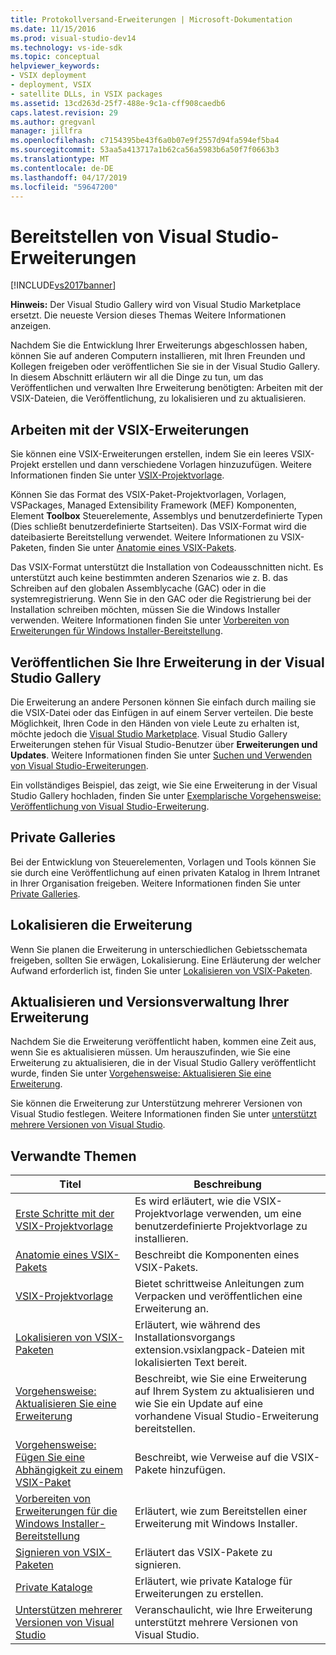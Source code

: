 ```yaml
---
title: Protokollversand-Erweiterungen | Microsoft-Dokumentation
ms.date: 11/15/2016
ms.prod: visual-studio-dev14
ms.technology: vs-ide-sdk
ms.topic: conceptual
helpviewer_keywords:
- VSIX deployment
- deployment, VSIX
- satellite DLLs, in VSIX packages
ms.assetid: 13cd263d-25f7-488e-9c1a-cff908caedb6
caps.latest.revision: 29
ms.author: gregvanl
manager: jillfra
ms.openlocfilehash: c7154395be43f6a0b07e9f2557d94fa594ef5ba4
ms.sourcegitcommit: 53aa5a413717a1b62ca56a5983b6a50f7f0663b3
ms.translationtype: MT
ms.contentlocale: de-DE
ms.lasthandoff: 04/17/2019
ms.locfileid: "59647200"
---
```

# <a name="shipping-visual-studio-extensions"></a>Bereitstellen von Visual Studio-Erweiterungen
[!INCLUDE[vs2017banner](../includes/vs2017banner.md)]

**Hinweis:** Der Visual Studio Gallery wird von Visual Studio Marketplace ersetzt. Die neueste Version dieses Themas Weitere Informationen anzeigen.

Nachdem Sie die Entwicklung Ihrer Erweiterungs abgeschlossen haben, können Sie auf anderen Computern installieren, mit Ihren Freunden und Kollegen freigeben oder veröffentlichen Sie sie in der Visual Studio Gallery. In diesem Abschnitt erläutern wir all die Dinge zu tun, um das Veröffentlichen und verwalten Ihre Erweiterung benötigten: Arbeiten mit der VSIX-Dateien, die Veröffentlichung, zu lokalisieren und zu aktualisieren.

## <a name="working-with-vsix-extensions"></a>Arbeiten mit der VSIX-Erweiterungen
 Sie können eine VSIX-Erweiterungen erstellen, indem Sie ein leeres VSIX-Projekt erstellen und dann verschiedene Vorlagen hinzuzufügen. Weitere Informationen finden Sie unter [VSIX-Projektvorlage](../extensibility/vsix-project-template.md).

 Können Sie das Format des VSIX-Paket-Projektvorlagen, Vorlagen, VSPackages, Managed Extensibility Framework (MEF) Komponenten, Element **Toolbox** Steuerelemente, Assemblys und benutzerdefinierte Typen (Dies schließt benutzerdefinierte Startseiten). Das VSIX-Format wird die dateibasierte Bereitstellung verwendet. Weitere Informationen zu VSIX-Paketen, finden Sie unter [Anatomie eines VSIX-Pakets](../extensibility/anatomy-of-a-vsix-package.md).

 Das VSIX-Format unterstützt die Installation von Codeausschnitten nicht. Es unterstützt auch keine bestimmten anderen Szenarios wie z. B. das Schreiben auf den globalen Assemblycache (GAC) oder in die systemregistrierung. Wenn Sie in den GAC oder die Registrierung bei der Installation schreiben möchten, müssen Sie die Windows Installer verwenden. Weitere Informationen finden Sie unter [Vorbereiten von Erweiterungen für Windows Installer-Bereitstellung](../extensibility/preparing-extensions-for-windows-installer-deployment.md).

## <a name="publishing-your-extension-to-the-visual-studio-gallery"></a>Veröffentlichen Sie Ihre Erweiterung in der Visual Studio Gallery
 Die Erweiterung an andere Personen können Sie einfach durch mailing sie die VSIX-Datei oder das Einfügen in auf einem Server verteilen. Die beste Möglichkeit, Ihren Code in den Händen von viele Leute zu erhalten ist, möchte jedoch die [Visual Studio Marketplace](https://marketplace.visualstudio.com/). Visual Studio Gallery Erweiterungen stehen für Visual Studio-Benutzer über **Erweiterungen und Updates**. Weitere Informationen finden Sie unter [Suchen und Verwenden von Visual Studio-Erweiterungen](../ide/finding-and-using-visual-studio-extensions.md).

 Ein vollständiges Beispiel, das zeigt, wie Sie eine Erweiterung in der Visual Studio Gallery hochladen, finden Sie unter [Exemplarische Vorgehensweise: Veröffentlichung von Visual Studio-Erweiterung](../extensibility/walkthrough-publishing-a-visual-studio-extension.md).

## <a name="private-galleries"></a>Private Galleries
 Bei der Entwicklung von Steuerelementen, Vorlagen und Tools können Sie sie durch eine Veröffentlichung auf einen privaten Katalog in Ihrem Intranet in Ihrer Organisation freigeben. Weitere Informationen finden Sie unter [Private Galleries](../extensibility/private-galleries.md).

## <a name="localizing-your-extension"></a>Lokalisieren die Erweiterung
 Wenn Sie planen die Erweiterung in unterschiedlichen Gebietsschemata freigeben, sollten Sie erwägen, Lokalisierung. Eine Erläuterung der welcher Aufwand erforderlich ist, finden Sie unter [Lokalisieren von VSIX-Paketen](../extensibility/localizing-vsix-packages.md).

## <a name="updating-and-versioning-your-extension"></a>Aktualisieren und Versionsverwaltung Ihrer Erweiterung
 Nachdem Sie die Erweiterung veröffentlicht haben, kommen eine Zeit aus, wenn Sie es aktualisieren müssen. Um herauszufinden, wie Sie eine Erweiterung zu aktualisieren, die in der Visual Studio Gallery veröffentlicht wurde, finden Sie unter [Vorgehensweise: Aktualisieren Sie eine Erweiterung](../extensibility/how-to-update-a-visual-studio-extension.md).

 Sie können die Erweiterung zur Unterstützung mehrerer Versionen von Visual Studio festlegen. Weitere Informationen finden Sie unter [unterstützt mehrere Versionen von Visual Studio](../extensibility/supporting-multiple-versions-of-visual-studio.md).

## <a name="related-topics"></a>Verwandte Themen

|Titel|Beschreibung|
|-----------|-----------------|
|[Erste Schritte mit der VSIX-Projektvorlage](../extensibility/getting-started-with-the-vsix-project-template.md)|Es wird erläutert, wie die VSIX-Projektvorlage verwenden, um eine benutzerdefinierte Projektvorlage zu installieren.|
|[Anatomie eines VSIX-Pakets](../extensibility/anatomy-of-a-vsix-package.md)|Beschreibt die Komponenten eines VSIX-Pakets.|
|[VSIX-Projektvorlage](../extensibility/vsix-project-template.md)|Bietet schrittweise Anleitungen zum Verpacken und veröffentlichen eine Erweiterung an.|
|[Lokalisieren von VSIX-Paketen](../extensibility/localizing-vsix-packages.md)|Erläutert, wie während des Installationsvorgangs extension.vsixlangpack-Dateien mit lokalisierten Text bereit.|
|[Vorgehensweise: Aktualisieren Sie eine Erweiterung](../extensibility/how-to-update-a-visual-studio-extension.md)|Beschreibt, wie Sie eine Erweiterung auf Ihrem System zu aktualisieren und wie Sie ein Update auf eine vorhandene Visual Studio-Erweiterung bereitstellen.|
|[Vorgehensweise: Fügen Sie eine Abhängigkeit zu einem VSIX-Paket](../extensibility/how-to-add-a-dependency-to-a-vsix-package.md)|Beschreibt, wie Verweise auf die VSIX-Pakete hinzufügen.|
|[Vorbereiten von Erweiterungen für die Windows Installer-Bereitstellung](../extensibility/preparing-extensions-for-windows-installer-deployment.md)|Erläutert, wie zum Bereitstellen einer Erweiterung mit Windows Installer.|
|[Signieren von VSIX-Paketen](../extensibility/signing-vsix-packages.md)|Erläutert das VSIX-Pakete zu signieren.|
|[Private Kataloge](../extensibility/private-galleries.md)|Erläutert, wie private Kataloge für Erweiterungen zu erstellen.|
|[Unterstützen mehrerer Versionen von Visual Studio](../extensibility/supporting-multiple-versions-of-visual-studio.md)|Veranschaulicht, wie Ihre Erweiterung unterstützt mehrere Versionen von Visual Studio.|
